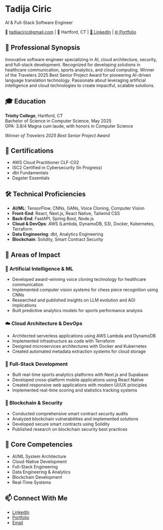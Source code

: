 # Tadija Ciric
AI & Full-Stack Software Engineer

📧 tadijaciric@gmail.com | 📍 Hartford, CT | [🔗 LinkedIn](https://www.linkedin.com/in/tadija-ciric/) | [🌐 Portfolio](https://jatadi.github.io/tciric.github.io/)

## 🌟 Professional Synopsis
Innovative software engineer specializing in AI, cloud architecture, security, and full-stack development. Recognized for developing solutions in healthcare communication, sports analytics, and cloud computing. Winner of the Travelers 2025 Best Senior Project Award for pioneering AI-driven language translation technology. Passionate about leveraging artificial intelligence and cloud technologies to create impactful, scalable solutions.

## 🎓 Education
**Trinity College**, Hartford, CT  
Bachelor of Science in Computer Science, May 2025  
GPA: 3.8/4
Magna cum laude, with honors in Computer Science

*Winner of Travelers 2025 Best Senior Project Award*

## 📜 Certifications
- AWS Cloud Practitioner CLF-C02
- ISC2 Certified in Cybersecurity (In Progress)
- dbt Fundamentals
- Dagster Essentials

## 🛠 Technical Proficiencies
- **AI/ML**: TensorFlow, CNNs, GANs, Voice Cloning, Computer Vision
- **Front-End**: React, Next.js, React Native, Tailwind CSS
- **Back-End**: FastAPI, Spring Boot, Node.js
- **Cloud & DevOps**: AWS (Lambda, DynamoDB, S3), Docker, Kubernetes, Terraform
- **Data Engineering**: dbt, Analytics Engineering
- **Blockchain**: Solidity, Smart Contract Security

## 🚀 Areas of Impact

### 🤖 Artificial Intelligence & ML
- Developed award-winning voice cloning technology for healthcare communication
- Implemented computer vision systems for chess piece recognition using CNNs
- Researched and published insights on LLM evolution and AGI implications
- Built predictive analytics models for sports performance analysis

### ☁️ Cloud Architecture & DevOps
- Architected serverless applications using AWS Lambda and DynamoDB
- Implemented infrastructure as code with Terraform
- Designed microservices architectures with Docker and Kubernetes
- Created automated metadata extraction systems for cloud storage

### 📱 Full-Stack Development
- Built real-time sports analytics platforms with Next.js and Supabase
- Developed cross-platform mobile applications using React Native
- Created responsive web applications with modern UI/UX principles
- Implemented real-time scoring and statistics tracking systems

### 🔗 Blockchain & Security
- Conducted comprehensive smart contract security audits
- Analyzed blockchain vulnerabilities and implemented solutions
- Developed secure smart contracts using Solidity
- Published research on blockchain security best practices

## 🔧 Core Competencies
- AI/ML System Architecture
- Cloud-Native Development
- Full-Stack Engineering
- Data Engineering & Analytics
- Blockchain Development
- Real-Time Systems

## 📫 Connect With Me
- [LinkedIn](https://www.linkedin.com/in/tadija-ciric/)
- [Portfolio]([https://tciric.github.io](https://jatadi.github.io/tciric.github.io/))
- [Email](mailto:tadijaciric@gmail.com)
